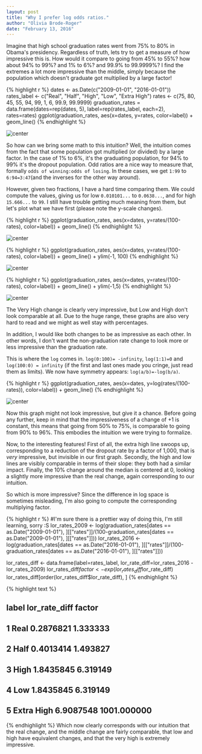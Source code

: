 ```yaml
---
layout: post
title: "Why I prefer log odds ratios."
author: "Olivia Brode-Roger"
date: "February 13, 2016"
---
```




Imagine that high school graduation rates went from 75% to 80% in Obama's presidency.
Regardless of truth, lets try to get a measure of how impressive this is.
How would it compare to going from 45% to 55%? how about 94% to 99%? and 1% to 6%? and 99.9% to 99.9999%?
I find the extremes a lot more impressive than the middle, simply because the population which doesn't graduate got multiplied by a large factor!


{% highlight r %}
dates <- as.Date(c("2009-01-01", "2016-01-01"))
rates_label <- c("Real", "Half", "High", "Low", "Extra High")
rates <- c(75, 80, 45, 55, 94, 99, 1, 6, 99.9, 99.9999)
graduation_rates = data.frame(dates=rep(dates, 5),
                              label=rep(rates_label, each=2),
                              rates=rates)
ggplot(graduation_rates, aes(x=dates, y=rates, color=label)) + geom_line()
{% endhighlight %}

![center](/../figs/2016-02-13-why-I-prefer-log-odds-ratio/unnamed-chunk-1-1.png)

So how can we bring some math to this intuition?
Well, the intuition comes from the fact that some population got multiplied (or divided) by a large factor.
In the case of 1% to 6%, it's the graduating population, for 94% to 99% it's the dropout population.
Odd ratios are a nice way to measure that, formally `odds of winning:odds of losing`.
In these cases, we get `1:99` to `6:94=3:47`(and the inverses for the other way around).

However, given two fractions, I have a hard time comparing them.
We could compute the values, giving us for low `0.010101...` to `0.0638...`, and for high `15.666...` to `99`.
I still have trouble getting much meaning from them, but let's plot what we have first (please note the y-scale changes).


{% highlight r %}
ggplot(graduation_rates, aes(x=dates, y=rates/(100-rates), color=label)) + geom_line()
{% endhighlight %}

![center](/../figs/2016-02-13-why-I-prefer-log-odds-ratio/unnamed-chunk-2-1.png)

{% highlight r %}
ggplot(graduation_rates, aes(x=dates, y=rates/(100-rates), color=label)) + geom_line() + ylim(-1, 100)
{% endhighlight %}

![center](/../figs/2016-02-13-why-I-prefer-log-odds-ratio/unnamed-chunk-2-2.png)

{% highlight r %}
ggplot(graduation_rates, aes(x=dates, y=rates/(100-rates), color=label)) + geom_line() + ylim(-1,5)
{% endhighlight %}

![center](/../figs/2016-02-13-why-I-prefer-log-odds-ratio/unnamed-chunk-2-3.png)

The Very High change is clearly very impressive, but Low and High don't look comparable at all.
Due to the huge range, these graphs are also very hard to read and we might as well stay with percentages.

In addition, I would like both changes to be as impressive as each other.
In other words, I don't want the non-graduation rate change to look more or less impressive than the graduation rate.

This is where the `log` comes in.
`log(0:100)= -infinity`, `log(1:1)=0` and `log(100:0) = infinity` (if the first and last ones made you cringe, just read them as limits).
We now have symmetry appears: `log(a/b)=-log(b/a)`.


{% highlight r %}
ggplot(graduation_rates, aes(x=dates, y=log(rates/(100-rates)), color=label)) + geom_line()
{% endhighlight %}

![center](/../figs/2016-02-13-why-I-prefer-log-odds-ratio/unnamed-chunk-3-1.png)

Now this graph might not look impressive, but give it a chance.
Before going any further, keep in mind that the impressiveness of a change of +1 is constant, this means that going from 50% to 75%, is comparable to going from 90% to 96%.
This embodies the intuition we were trying to formalize.

Now, to the interesting features!
First of all, the extra high line swoops up, corresponding to a reduction of the dropout rate by a factor of 1,000, that is *very* impressive, but invisible in our first graph.
Secondly, the high and low lines are visibly comparable in terms of their slope: they both had a similar impact.
Finally, the 10% change around the median is centered at 0, looking a slightly more impressive than the real change, again corresponding to our intuition.

So which is more impressive?
Since the difference in log space is sometimes misleading, I'm also going to compute the corresponding multiplying factor.

{% highlight r %}
#I'm sure there is a prettier way of doing this, I'm still learning, sorry :S
lor_rates_2009 <- log(graduation_rates[dates == as.Date("2009-01-01"), ][["rates"]]/(100-graduation_rates[dates == as.Date("2009-01-01"), ][["rates"]]))
lor_rates_2016 <- log(graduation_rates[dates == as.Date("2016-01-01"), ][["rates"]]/(100-graduation_rates[dates == as.Date("2016-01-01"), ][["rates"]]))

lor_rates_diff <- data.frame(label=rates_label, lor_rate_diff=lor_rates_2016 - lor_rates_2009)
lor_rates_diff$factor <- exp(lor_rates_diff$lor_rate_diff)
lor_rates_diff[order(lor_rates_diff$lor_rate_diff), ]
{% endhighlight %}



{% highlight text %}
##        label lor_rate_diff      factor
## 1       Real     0.2876821    1.333333
## 2       Half     0.4013414    1.493827
## 3       High     1.8435845    6.319149
## 4        Low     1.8435845    6.319149
## 5 Extra High     6.9087548 1001.000000
{% endhighlight %}
Which now clearly corresponds with our intuition that the real change, and the middle change are fairly comparable, that low and high have equivalent changes, and that the very high is extremely impressive.

